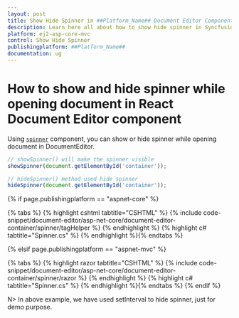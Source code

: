 ```yaml
---
layout: post
title: Show Hide Spinner in ##Platform_Name## Document Editor Component
description: Learn here all about how to show hide spinner in Syncfusion ##Platform_Name## Document Editor component of Syncfusion Essential JS 2 and more.
platform: ej2-asp-core-mvc
control: Show Hide Spinner
publishingplatform: ##Platform_Name##
documentation: ug
---
```



# How to show and hide spinner while opening document in React Document Editor component

Using [`spinner`](https://ej2.syncfusion.com/aspnetcore/documentation/spinner/getting-started-asp-core/) component, you can show or hide spinner while opening document in DocumentEditor.

```typescript
// showSpinner() will make the spinner visible
showSpinner(document.getElementById('container'));

// hideSpinner() method used hide spinner
hideSpinner(document.getElementById('container'));
```

{% if page.publishingplatform == "aspnet-core" %}

{% tabs %}
{% highlight cshtml tabtitle="CSHTML" %}
{% include code-snippet/document-editor/asp-net-core/document-editor-container/spinner/tagHelper %}
{% endhighlight %}
{% highlight c# tabtitle="Spinner.cs" %}
{% endhighlight %}{% endtabs %}

{% elsif page.publishingplatform == "aspnet-mvc" %}

{% tabs %}
{% highlight razor tabtitle="CSHTML" %}
{% include code-snippet/document-editor/asp-net-core/document-editor-container/spinner/razor %}
{% endhighlight %}
{% highlight c# tabtitle="Spinner.cs" %}
{% endhighlight %}{% endtabs %}
{% endif %}



N> In above example, we have used setInterval to hide spinner, just for demo purpose.
